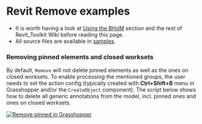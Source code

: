 # Revit Remove examples

- It is worth having a look at [Using the BHoM](https://github.com/BHoM/documentation/wiki/Using-the-BHoM) section and the rest of Revit_Toolkit Wiki before reading this page.
- All source files are available in [samples](https://github.com/BHoM/samples/tree/master/Revit_Toolkit).

### Removing pinned elements and closed worksets
By default, `Remove` will not delete pinned elements as well as the ones on closed worksets. To enable processing the mentioned groups, the user needs to set the action config (typically created with **Ctrl+Shift+B** menu in Grasshopper and/or the `CreateObject` component). The script below shows how to delete all generic annotations from the model, incl. pinned ones and ones on closed worksets. 

[![Remove pinned in Grasshopper](https://user-images.githubusercontent.com/26874773/78938858-498e0400-7ab3-11ea-9c42-3f5ad0bd60ec.png)](https://user-images.githubusercontent.com/26874773/78938858-498e0400-7ab3-11ea-9c42-3f5ad0bd60ec.png)
